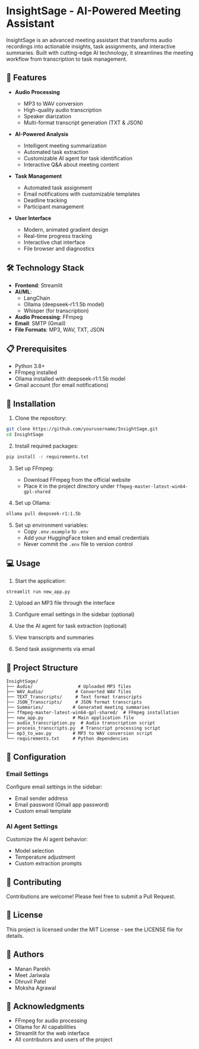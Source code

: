 # InsightSage - AI-Powered Meeting Assistant

InsightSage is an advanced meeting assistant that transforms audio recordings into actionable insights, task assignments, and interactive summaries. Built with cutting-edge AI technology, it streamlines the meeting workflow from transcription to task management.

## 🌟 Features

- **Audio Processing**
  - MP3 to WAV conversion
  - High-quality audio transcription
  - Speaker diarization
  - Multi-format transcript generation (TXT & JSON)

- **AI-Powered Analysis**
  - Intelligent meeting summarization
  - Automated task extraction
  - Customizable AI agent for task identification
  - Interactive Q&A about meeting content

- **Task Management**
  - Automated task assignment
  - Email notifications with customizable templates
  - Deadline tracking
  - Participant management

- **User Interface**
  - Modern, animated gradient design
  - Real-time progress tracking
  - Interactive chat interface
  - File browser and diagnostics

## 🛠️ Technology Stack

- **Frontend**: Streamlit
- **AI/ML**: 
  - LangChain
  - Ollama (deepseek-r1:1.5b model)
  - Whisper (for transcription)
- **Audio Processing**: FFmpeg
- **Email**: SMTP (Gmail)
- **File Formats**: MP3, WAV, TXT, JSON

## 📋 Prerequisites

- Python 3.8+
- FFmpeg installed
- Ollama installed with deepseek-r1:1.5b model
- Gmail account (for email notifications)

## 🚀 Installation

1. Clone the repository:
```bash
git clone https://github.com/yourusername/InsightSage.git
cd InsightSage
```

2. Install required packages:
```bash
pip install -r requirements.txt
```

3. Set up FFmpeg:
   - Download FFmpeg from the official website
   - Place it in the project directory under `ffmpeg-master-latest-win64-gpl-shared`

4. Set up Ollama:
```bash
ollama pull deepseek-r1:1.5b
```

5. Set up environment variables:
   - Copy `.env.example` to `.env`
   - Add your HuggingFace token and email credentials
   - Never commit the `.env` file to version control

## 💻 Usage

1. Start the application:
```bash
streamlit run new_app.py
```

2. Upload an MP3 file through the interface

3. Configure email settings in the sidebar (optional)

4. Use the AI agent for task extraction (optional)

5. View transcripts and summaries

6. Send task assignments via email

## 📁 Project Structure

```
InsightSage/
├── Audio/                 # Uploaded MP3 files
├── WAV_Audio/            # Converted WAV files
├── TEXT_Transcripts/     # Text format transcripts
├── JSON_Transcripts/     # JSON format transcripts
├── Summaries/           # Generated meeting summaries
├── ffmpeg-master-latest-win64-gpl-shared/  # FFmpeg installation
├── new_app.py           # Main application file
├── audio_transcription.py  # Audio transcription script
├── process_transcripts.py  # Transcript processing script
├── mp3_to_wav.py        # MP3 to WAV conversion script
└── requirements.txt     # Python dependencies
```

## 🔧 Configuration

### Email Settings
Configure email settings in the sidebar:
- Email sender address
- Email password (Gmail app password)
- Custom email template

### AI Agent Settings
Customize the AI agent behavior:
- Model selection
- Temperature adjustment
- Custom extraction prompts

## 🤝 Contributing

Contributions are welcome! Please feel free to submit a Pull Request.

## 📝 License

This project is licensed under the MIT License - see the LICENSE file for details.

## 👥 Authors

- Manan Parekh
- Meet Jariwala
- Dhruvil Patel
- Moksha Agrawal

## 🙏 Acknowledgments

- FFmpeg for audio processing
- Ollama for AI capabilities
- Streamlit for the web interface
- All contributors and users of the project 
